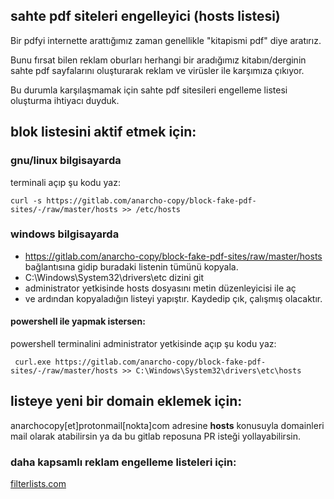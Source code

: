 ## sahte pdf siteleri engelleyici (hosts listesi)

Bir pdfyi internette arattığımız zaman genellikle "kitapismi pdf" diye aratırız. 

Bunu fırsat bilen reklam oburları herhangi bir aradığımız kitabın/derginin sahte pdf sayfalarını oluşturarak reklam ve virüsler ile karşımıza çıkıyor.

Bu durumla karşılaşmamak için sahte pdf sitesileri engelleme listesi oluşturma ihtiyacı duyduk.

## blok listesini aktif etmek için:

### gnu/linux bilgisayarda
terminali açıp şu kodu yaz:
    
    curl -s https://gitlab.com/anarcho-copy/block-fake-pdf-sites/-/raw/master/hosts >> /etc/hosts

### windows bilgisayarda 

- https://gitlab.com/anarcho-copy/block-fake-pdf-sites/raw/master/hosts bağlantısına gidip buradaki listenin tümünü kopyala.
- C:\Windows\System32\drivers\etc dizini git
- administrator  yetkisinde hosts dosyasını metin düzenleyicisi ile aç
- ve ardından kopyaladığın listeyi yapıştır.  Kaydedip çık, çalışmış
  olacaktır.

#### powershell ile yapmak istersen:
powershell terminalini administrator yetkisinde açıp şu kodu yaz:

     curl.exe https://gitlab.com/anarcho-copy/block-fake-pdf-sites/-/raw/master/hosts >> C:\Windows\System32\drivers\etc\hosts
     
## listeye yeni bir domain eklemek için:

anarchocopy[et]protonmail[nokta]com adresine ****hosts**** konusuyla domainleri mail olarak atabilirsin ya da bu gitlab reposuna PR isteği yollayabilirsin.

### daha kapsamlı reklam engelleme listeleri için:


[filterlists.com](https://filterlists.com/)
